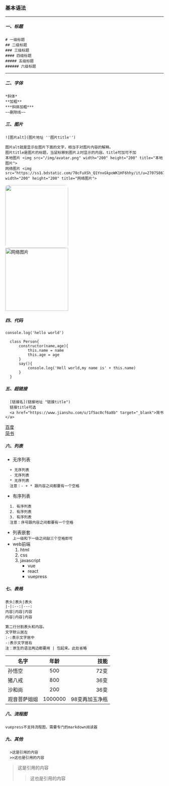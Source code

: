 ### 基本语法
---
##### 一、标题
```
# 一级标题
## 二级标题
### 三级标题
#### 四级标题
##### 五级标题
###### 六级标题
```
---
<!-- 两个空格换行 -->
##### 二、字体 
```
*斜体*  
**加粗**  
***斜体加粗***  
~~删除线~~  
```
##### 三、图片
```
![图片alt](图片地址 ''图片title'')

图片alt就是显示在图片下面的文字，相当于对图片内容的解释。
图片title是图片的标题，当鼠标移到图片上时显示的内容。title可加可不加
本地图片 <img src="/img/avatar.png" width="200" height="200" title="本地图片"> 
网络图片 <img src="https://ss1.bdstatic.com/70cFuXSh_Q1YnxGkpoWK1HF6hhy/it/u=2707586770,3596481719&fm=26&gp=0.jpg" width="200" height="200" title="网络图片"> 
```
<img src="/img/avatar.png" width="200" height="200" style="border-radius:10px;"><br/>
<img src="https://ss1.bdstatic.com/70cFuXSh_Q1YnxGkpoWK1HF6hhy/it/u=2707586770,3596481719&fm=26&gp=0.jpg" width="200" height="200" title="网络图片"> 
##### 四、代码
`console.log('hello world')`  
```
  class Person{
      constructor(name,age){
          this.name = name
          this.age = age
      }
      say(){
          console.log('Hell world,my name is' + this.name)
      }
  }
```
##### 五、超链接
```
  [链接名](链接地址 "链接title")
  链接title可选
  <a href="https://www.jianshu.com/u/1f5ac0cf6a8b" target="_blank">简书</a>
```
[百度](http://www.baidu.com "百度一下，你就知道")  
<a href="https://www.jianshu.com/u/1f5ac0cf6a8b" target="_blank">简书</a>

##### 六、列表
+ 无序列表
```
  + 无序列表
  - 无序列表
  * 无序列表
  注意：- + * 跟内容之间都要有一个空格
```
- 有序列表
```
  1. 有序列表
  2. 有序列表
  3. 有序列表
  注意：序号跟内容之间都要有一个空格
```
* 列表嵌套  
`上一级和下一级之间敲三个空格即可`   
* web前端   
   1. html
   2. css
   3. javascript
      + vue
      - react
      * vuepress
##### 七、表格
```
表头|表头|表头
|-|:--:|---:
内容|内容|内容
内容|内容|内容

第二行分割表头和内容。
文字默认居左
:-:表示文字居中
-:表示文字居右
注：原生的语法两边都要用 | 包起来。此处省略
```
名字|年龄|技能
|-|:---:|---:|
孙悟空|500|72变
猪八戒|800|36变
沙和尚|200|36变
观音菩萨姐姐|1000000|98变再加玉净瓶
##### 八、流程图
`vuepress不支持流程图，需要专门的markdown阅读器`
##### 九、其他
```
  >这是引用的内容
  >>这也是引用的内容  
```

>这是引用的内容
>>这也是引用的内容  



